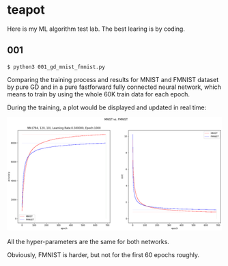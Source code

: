 # teapot

Here is my ML algorithm test lab. The best learing is by coding.

## 001

    $ python3 001_gd_mnist_fmnist.py

Comparing the training process and results for MNIST and FMNIST dataset by
pure GD and in a pure fastforward fully connected neural network, which means
to train by using the whole 60K train data for each epoch.

During the training, a plot would be displayed and updated in real time:

![image](https://github.com/xinlin-z/teapot/blob/master/pics/001_gd_mnist_fmnist.png)

All the hyper-parameters are the same for both networks.

Obviously, FMNIST is harder, but not for the first 60 epochs roughly.

